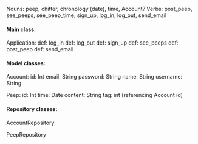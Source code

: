 Nouns: peep, chitter, chronology (date), time, Account?
Verbs: post_peep, see_peeps, see_peep_time, sign_up, log_in, log_out, send_email

#### Main class:

Application:
  def: log_in
  def: log_out
  def: sign_up
  def: see_peeps
  def: post_peep
  def: send_email

#### Model classes:

Account:
  id: Int
  email: String
  password: String
  name: String
  username: String

Peep:
  id: Int
  time: Date
  content: String
  tag: int (referencing Account id)

#### Repository classes:

AccountRepository

PeepRepository
